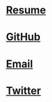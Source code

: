 # [Resume](/resume)

# [GitHub](https://github.com/gregoryjscott)

# [Email](mailto:me@gregoryjscott.com)

# [Twitter](https://twitter.com/gregoryjscott)
